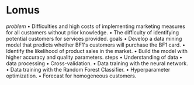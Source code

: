 # Lomus
*problem*
• Difficulties and high costs of implementing marketing measures for all customers without prior knowledge.
• The difficulty of identifying potential customers for services provided.
goals
• Develop a data mining model that predicts whether BF1's customers will purchase the BF1 card.
• Identify the likelihood of product sales in the market.
• Build the model with higher accuracy and quality parameters.
steps
• Understanding of data
• data processing
• Cross-validation.
• Data training with the neural network.
• Data training with the Random Forest Classifier.
• Hyperparameter optimization.
• Forecast for homogeneous customers. 
